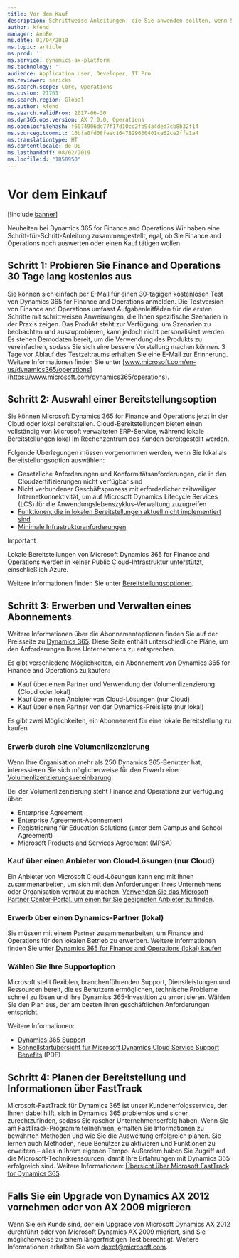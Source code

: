 ```yaml
---
title: Vor dem Kauf
description: Schrittweise Anleitungen, die Sie anwenden sollten, wenn Sie überlegen, Dynamics 365 for Finance and Operations zu kaufen.
author: kfend
manager: AnnBe
ms.date: 01/04/2019
ms.topic: article
ms.prod: ''
ms.service: dynamics-ax-platform
ms.technology: ''
audience: Application User, Developer, IT Pro
ms.reviewer: sericks
ms.search.scope: Core, Operations
ms.custom: 21761
ms.search.region: Global
ms.author: kfend
ms.search.validFrom: 2017-06-30
ms.dyn365.ops.version: AX 7.0.0, Operations
ms.openlocfilehash: f6074906dc77f17d10cc2fb94a4ded7cb8b32f14
ms.sourcegitcommit: 16bfa0fd08feec1647829630401ce62ce2ffa1a4
ms.translationtype: HT
ms.contentlocale: de-DE
ms.lasthandoff: 08/02/2019
ms.locfileid: "1850950"
---
```

# <a name="before-you-buy"></a>Vor dem Einkauf

[!include [banner](../includes/banner.md)]

Neuheiten bei Dynamics 365 for Finance and Operations Wir haben eine Schritt-für-Schritt-Anleitung zusammengestellt, egal, ob Sie Finance and Operations noch auswerten oder einen Kauf tätigen wollen.

## <a name="step-one-try-out-finance-and-operations-free-for-30-days"></a>Schritt 1: Probieren Sie Finance and Operations 30 Tage lang kostenlos aus

Sie können sich einfach per E-Mail für einen 30-tägigen kostenlosen Test von Dynamics 365 for Finance and Operations anmelden. Die Testversion von Finance and Operations umfasst Aufgabenleitfäden für die ersten Schritte mit schrittweisen Anweisungen, die Ihnen spezifische Szenarien in der Praxis zeigen. Das Produkt steht zur Verfügung, um Szenarien zu beobachten und auszuprobieren, kann jedoch nicht personalisiert werden. Es stehen Demodaten bereit, um die Verwendung des Produkts zu vereinfachen, sodass Sie sich eine bessere Vorstellung machen können. 3 Tage vor Ablauf des Testzeitraums erhalten Sie eine E-Mail zur Erinnerung. Weitere Informationen finden Sie unter [www.microsoft.com/en-us/dynamics365/operations](https://www.microsoft.com/dynamics365/operations).

## <a name="step-two-choose-a-deployment-option"></a>Schritt 2: Auswahl einer Bereitstellungsoption

Sie können Microsoft Dynamics 365 for Finance and Operations jetzt in der Cloud oder lokal bereitstellen. Cloud-Bereitstellungen bieten einen vollständig von Microsoft verwalteten ERP-Service, während lokale Bereitstellungen lokal im Rechenzentrum des Kunden bereitgestellt werden.

Folgende Überlegungen müssen vorgenommen werden, wenn Sie lokal als Bereitstellungsoption auswählen:

- Gesetzliche Anforderungen und Konformitätsanforderungen, die in den Cloudzertifizierungen nicht verfügbar sind
- Nicht verbundener Geschäftsprozess mit erforderlicher zeitweiliger Internetkonnektivität, um auf Microsoft Dynamics Lifecycle Services (LCS) für die Anwendungslebenszyklus-Verwaltung zuzugreifen
- [Funktionen, die in lokalen Bereitstellungen aktuell nicht implementiert sind](features-not-implemented-on-prem.md)
- [Minimale Infrastrukturanforderungen](system-requirements-on-prem.md#minimum-infrastructure-requirements)

> [!IMPORTANT]
> Lokale Bereitstellungen von Microsoft Dynamics 365 for Finance and Operations werden in keiner Public Cloud-Infrastruktur unterstützt, einschließlich Azure.

Weitere Informationen finden Sie unter [Bereitstellungsoptionen](../../dev-itpro/deployment/choose-deployment-type.md).

## <a name="step-three-buy-and-manage-a-subscription"></a>Schritt 3: Erwerben und Verwalten eines Abonnements

Weitere Informationen über die Abonnementoptionen finden Sie auf der Preisseite zu [Dynamics 365](https://www.microsoft.com/dynamics365/pricing). Diese Seite enthält unterschiedliche Pläne, um den Anforderungen Ihres Unternehmens zu entsprechen.

Es gibt verschiedene Möglichkeiten, ein Abonnement von Dynamics 365 for Finance and Operations zu kaufen:

- Kauf über einen Partner und Verwendung der Volumenlizenzierung (Cloud oder lokal)
- Kauf über einen Anbieter von Cloud-Lösungen (nur Cloud)
- Kauf über einen Partner von der Dynamics-Preisliste (nur lokal)

Es gibt zwei Möglichkeiten, ein Abonnement für eine lokale Bereitstellung zu kaufen

### <a name="buy-through-volume-licensing"></a>Erwerb durch eine Volumenlizenzierung

Wenn Ihre Organisation mehr als 250 Dynamics 365-Benutzer hat, interessieren Sie sich möglicherweise für den Erwerb einer [Volumenlizenzierungsvereinbarung](https://www.microsoft.com/Licensing/product-licensing/dynamics365).

Bei der Volumenlizenzierung steht Finance and Operations zur Verfügung über:

- Enterprise Agreement
- Enterprise Agreement-Abonnement
- Registrierung für Education Solutions (unter dem Campus and School Agreement)
- Microsoft Products and Services Agreement (MPSA)

### <a name="buy-through-a-cloud-solution-provider-cloud-only"></a>Kauf über einen Anbieter von Cloud-Lösungen (nur Cloud)

Ein Anbieter von Microsoft Cloud-Lösungen kann eng mit Ihnen zusammenarbeiten, um sich mit den Anforderungen Ihres Unternehmens oder Organisation vertraut zu machen. [Verwenden Sie das Microsoft Partner Center-Portal, um einen für Sie geeigneten Anbieter zu finden](https://partnercenter.microsoft.com/partner/home).

### <a name="buy-through-a-dynamics-partner-on-premises"></a>Erwerb über einen Dynamics-Partner (lokal)

Sie müssen mit einem Partner zusammenarbeiten, um Finance and Operations für den lokalen Betrieb zu erwerben. Weitere Informationen finden Sie unter [Dynamics 365 for Finance and Operations (lokal) kaufen](purchase-on-premises.md)

### <a name="choose-your-support-option"></a>Wählen Sie Ihre Supportoption

Microsoft stellt flexiblen, branchenführenden Support, Dienstleistungen und Ressourcen bereit, die es Benutzern ermöglichen, technische Probleme schnell zu lösen und Ihre Dynamics 365-Investition zu amortisieren. Wählen Sie den Plan aus, der am besten Ihren geschäftlichen Anforderungen entspricht.

Weitere Informationen:

- [Dynamics 365 Support](https://www.microsoft.com/dynamics365/support)
- [Schnellstartübersicht für Microsoft Dynamics Cloud Service Support Benefits](https://go.microsoft.com/fwlink/?LinkId=530335) (PDF)

## <a name="step-four-learn-about-fasttrack-and-plan-your-deployment"></a>Schritt 4: Planen der Bereitstellung und Informationen über FastTrack

Microsoft-FastTrack für Dynamics 365 ist unser Kundenerfolgsservice, der Ihnen dabei hilft, sich in Dynamics 365 problemlos und sicher zurechtzufinden, sodass Sie rascher Unternehmenserfolg haben. Wenn Sie am FastTrack-Programm teilnehmen, erhalten Sie Informationen zu bewährten Methoden und wie Sie die Ausweitung erfolgreich planen. Sie lernen auch Methoden, neue Benutzer zu aktivieren und Funktionen zu erweitern – alles in Ihrem eigenen Tempo. Außerdem haben Sie Zugriff auf die Microsoft-Technikressourcen, damit Ihre Erfahrungen mit Dynamics 365 erfolgreich sind. Weitere Informationen: [Übersicht über Microsoft FastTrack for Dynamics 365](fasttrack-dynamics-365-overview.md).

## <a name="if-you-are-upgrading-from-dynamics-ax-2012-or-migrating-from-ax-2009"></a>Falls Sie ein Upgrade von Dynamics AX 2012 vornehmen oder von AX 2009 migrieren

Wenn Sie ein Kunde sind, der ein Upgrade von Microsoft Dynamics AX 2012 durchführt oder von Microsoft Dynamics AX 2009 migriert, sind Sie möglicherweise zu einem längerfristigen Test berechtigt. Weitere Informationen erhalten Sie vom <daxcf@microsoft.com>.
